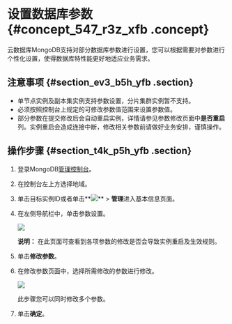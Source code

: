 # 设置数据库参数 {#concept_547_r3z_xfb .concept}

云数据库MongoDB支持对部分数据库参数进行设置，您可以根据需要对参数进行个性化设置，使得数据库特性能更好地适应业务需求。

## 注意事项 {#section_ev3_b5h_yfb .section}

-   单节点实例及副本集实例支持参数设置，分片集群实例暂不支持。
-   必须按照控制台上规定的可修改参数值范围来设置参数值。
-   部分参数在提交修改后会自动重启实例，详情请参见参数修改页面中**是否重启**列。实例重启会造成连接中断，修改相关参数前请做好业务安排，谨慎操作。

## 操作步骤 {#section_t4k_p5h_yfb .section}

1.  登录MongoDB[管理控制台](https://mongodb.console.aliyun.com/#/mongodb/list)。
2.  在控制台左上方选择地域。
3.  单击目标实例ID或者单击**![](http://static-aliyun-doc.oss-cn-hangzhou.aliyuncs.com/assets/img/6723/154348087013851_zh-CN.png)** \> **管理**进入基本信息页面。
4.  在左侧导航栏中，单击参数设置。

    ![](http://static-aliyun-doc.oss-cn-hangzhou.aliyuncs.com/assets/img/6738/154348087033193_zh-CN.png)

    **说明：** 在此页面可查看到各项参数的修改是否会导致实例重启及生效规则。

5.  单击**修改参数**。
6.  在修改参数页面中，选择所需修改的参数进行修改。

    ![](http://static-aliyun-doc.oss-cn-hangzhou.aliyuncs.com/assets/img/6738/154348087033192_zh-CN.png)

    此步骤您可以同时修改多个参数。

7.  单击**确定**。

